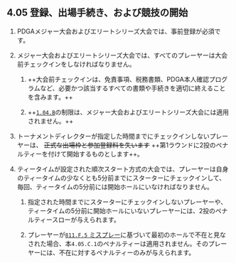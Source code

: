 ## 4.05 登録、出場手続き、および競技の開始

1. PDGAメジャー大会およびエリートシリーズ大会では、事前登録が必須です。

1. メジャー大会およびエリートシリーズ大会では、すべてのプレーヤーは大会前チェックインをしなければなりません。

    1. ++大会前チェックインは、免責事項、税務書類、PDGA本人確認プログラムなど、必要かつ該当するすべての書類や手続きを適切に終えることを含みます。++

    1. ++[`1.04.B`](#大会の出場手続き)の制限は、メジャー大会およびエリートシリーズ大会には適用されません。++

1. トーナメントディレクターが指定した時間までにチェックインしないプレーヤーは、
~~正式な出場枠と参加登録料を失います~~
++第1ラウンドに2投のペナルティーを付けて開始するものとします++。

1. ティータイムが設定された順次スタート方式の大会では、プレーヤーは自身のティータイムの少なくとも5分前までにスターターにチェックインして、毎回、ティータイムの5分前には開始ホールにいなければなりません。

    1. 指定された時間までにスターターにチェックインしないプレーヤーや、ティータイムの5分前に開始ホールにいないプレーヤーには、2投のペナルティースローが与えられます。

    1. プレーヤーが[`811.F.5` ミスプレー](ordg/811)に基づいて最初のホールで不在と見なされた場合、本`4.05.C.1`のペナルティーは適用されません。そのプレーヤーには、不在に対するペナルティーのみが与えられます。
